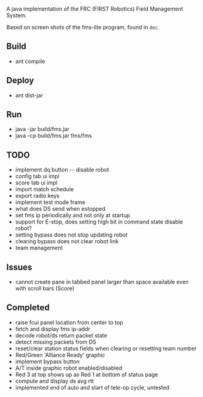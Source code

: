 A java implementation of the FRC (FIRST Robotics) Field Management System.

Based on screen shots of the fms-lite program, found in `doc`.

## Build

- ant compile

## Deploy

- ant dist-jar

## Run 

- java -jar build/fms.jar
- java -cp build/fms.jar fms/fms

## TODO

- implement dq button -- disable robot
- config tab ui impl
- score tab ui impl
- import match schedule  
- export radio keys
- implement test mode frame
- what does DS send when estopped
- set fms ip periodically and not only at startup
- support for E-stop, does setting high bit in command state disable robot?
- setting bypass does not stop updating robot
- clearing bypass does not clear robot link
- team management 

## Issues
- cannot create pane in tabbed panel larger than space available even with scroll bars (Score)

## Completed
- raise fcui panel location from center to top
- fetch and display fms ip-addr
- decode robot/ds return packet state
- detect missing packets from DS
- reset/clear station status fields when clearing or resetting team number
- Red/Green 'Alliance Ready' graphic
- implement bypass button
- A/T inside graphic robot enabled/disabled
- Red 3 at top shows up as Red 1 at bottom of status page
- compute and display ds avg rtt
- implemented end of auto and start of tele-op cycle, untested
